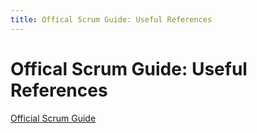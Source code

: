 ```yaml
---
title: Offical Scrum Guide: Useful References
---
```


# Offical Scrum Guide: Useful References

[Official Scrum Guide](http://scrumguides.org/)
